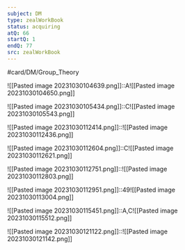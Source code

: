 ```yaml
---
subject: DM
type: zealWorkBook
status: acquiring
atQ: 66
startQ: 1
endQ: 77
src: zealWorkBook
---
```

#card/DM/Group_Theory

![[Pasted image 20231030104639.png]]::A![[Pasted image 20231030104650.png]] <!--SR:!2023-11-21,14,290-->


![[Pasted image 20231030105434.png]]::C![[Pasted image 20231030105543.png]] <!--SR:!2023-11-22,15,290-->

![[Pasted image 20231030112414.png]]::![[Pasted image 20231030112436.png]] <!--SR:!2023-11-17,10,270-->


![[Pasted image 20231030112604.png]]::C![[Pasted image 20231030112621.png]] <!--SR:!2023-11-13,6,250-->


![[Pasted image 20231030112751.png]]::![[Pasted image 20231030112803.png]] <!--SR:!2023-11-20,13,290-->


![[Pasted image 20231030112951.png]]::49![[Pasted image 20231030113004.png]] <!--SR:!2023-11-19,12,270-->

![[Pasted image 20231030115451.png]]::A,C![[Pasted image 20231030115512.png]] <!--SR:!2023-11-09,2,230-->

![[Pasted image 20231030121122.png]]::![[Pasted image 20231030121142.png]] <!--SR:!2023-11-16,9,270-->